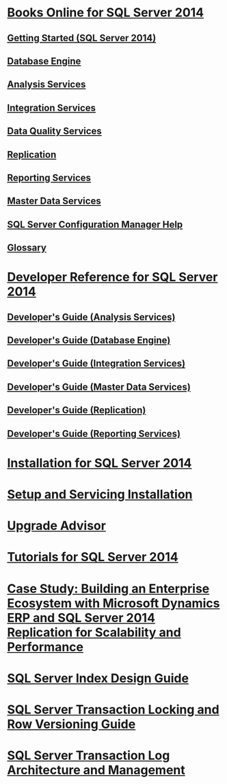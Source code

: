 # [Books Online for SQL Server 2014](books-online-for-sql-server-2014.md) 
## [Getting Started (SQL Server 2014)](getting-started/TOC.md)
## [Database Engine](database-engine/TOC.md)
## [Analysis Services](analysis-services/TOC.md)
## [Integration Services](integration-services/TOC.md)
## [Data Quality Services](data-quality-services/TOC.md)
## [Replication](relational-databases/replication/TOC.md)
## [Reporting Services](reporting-services/TOC.md)
## [Master Data Services](master-data-services/TOC.md)
## [SQL Server Configuration Manager Help](tools/configuration-manager/TOC.md)
## [Glossary](glossary.md)
# [Developer Reference for SQL Server 2014](developer-reference-for-sql-server-2014.md)
## [Developer's Guide (Analysis Services)](analysis-services/dev-guide/TOC.md)
## [Developer's Guide (Database Engine)](database-engine/dev-guide/TOC.md)
## [Developer's Guide (Integration Services)](integration-services/dev-guide/TOC.md)
## [Developer's Guide (Master Data Services)](master-data-services/develop/master-data-services-developer-documentation.md)
## [Developer's Guide (Replication)](relational-databases/replication/concepts/replication-developer-documentation.md)
## [Developer's Guide (Reporting Services)](reporting-services/dev-guide/TOC.md)
# [Installation for SQL Server 2014](sql-server/install/TOC.md)
# [Setup and Servicing Installation](sql-server/install/setup-and-servicing-installation.md)
# [Upgrade Advisor](sql-server/install/sql-server-2014-upgrade-advisor.md)
# [Tutorials for SQL Server 2014](tutorials/TOC.md)
# [Case Study: Building an Enterprise Ecosystem with Microsoft Dynamics ERP and SQL Server 2014 Replication for Scalability and Performance](case-study-building-an-enterprise-ecosystem.md)
# [SQL Server Index Design Guide](sql-server-index-design-guide.md)
# [SQL Server Transaction Locking and Row Versioning Guide](sql-server-transaction-locking-and-row-versioning-guide.md)
# [SQL Server Transaction Log Architecture and Management](sql-server-transaction-log-architecture-and-management.md)

